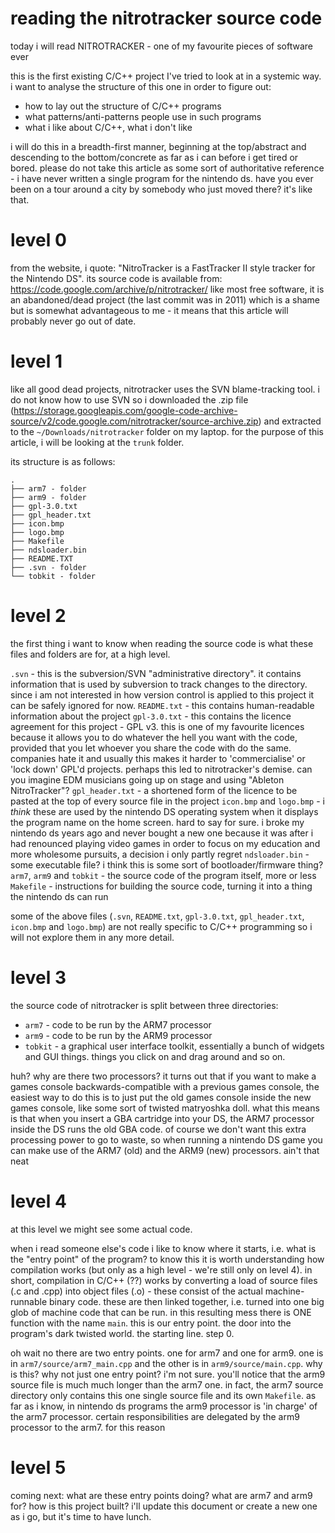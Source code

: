 reading the nitrotracker source code
====================================

today i will read NITROTRACKER - one of my favourite pieces of software ever 

this is the first existing C/C++ project I've tried to look at in a systemic way. i want to analyse the structure of this one in order to figure out:
- how to lay out the structure of C/C++ programs
- what patterns/anti-patterns people use in such programs
- what i like about C/C++, what i don't like

i will do this in a breadth-first manner, beginning at the top/abstract and descending to the bottom/concrete as far as i can before i get tired or bored. please do not take this article as some sort of authoritative reference - i have never written a single program for the nintendo ds. have you ever been on a tour around a city by somebody who just moved there? it's like that.

# level 0

from the website, i quote: "NitroTracker is a FastTracker II style tracker for the Nintendo DS". its source code is available from: https://code.google.com/archive/p/nitrotracker/ like most free software, it is an abandoned/dead project (the last commit was in 2011) which is a shame but is somewhat advantageous to me - it means that this article will probably never go out of date.

# level 1

like all good dead projects, nitrotracker uses the SVN blame-tracking tool. i do not know how to use SVN so i downloaded the .zip file (https://storage.googleapis.com/google-code-archive-source/v2/code.google.com/nitrotracker/source-archive.zip) and extracted to the `~/Downloads/nitrotracker` folder on my laptop. for the purpose of this article, i will be looking at the `trunk` folder.

its structure is as follows:

```
.
├── arm7 - folder
├── arm9 - folder
├── gpl-3.0.txt
├── gpl_header.txt
├── icon.bmp
├── logo.bmp
├── Makefile
├── ndsloader.bin
├── README.TXT
├── .svn - folder
└── tobkit - folder
```

# level 2

the first thing i want to know when reading the source code is what these files and folders are for, at a high level.

`.svn` - this is the subversion/SVN "administrative directory". it contains information that is used by subversion to track changes to the directory. since i am not interested in how version control is applied to this project it can be safely ignored for now.
`README.txt` - this contains human-readable information about the project
`gpl-3.0.txt` - this contains the licence agreement for this project - GPL v3. this is one of my favourite licences because it allows you to do whatever the hell you want with the code, provided that you let whoever you share the code with do the same. companies hate it and usually this makes it harder to 'commercialise' or 'lock down' GPL'd projects. perhaps this led to nitrotracker's demise. can you imagine EDM musicians going up on stage and using "Ableton NitroTracker"?
`gpl_header.txt` - a shortened form of the licence to be pasted at the top of every source file in the project
`icon.bmp` and `logo.bmp` - i *think* these are used by the nintendo DS operating system when it displays the program name on the home screen. hard to say for sure. i broke my nintendo ds years ago and never bought a new one because it was after i had renounced playing video games in order to focus on my education and more wholesome pursuits, a decision i only partly regret
`ndsloader.bin` - some executable file? i think this is some sort of bootloader/firmware thing?
`arm7`, `arm9` and `tobkit` - the source code of the program itself, more or less
`Makefile` - instructions for building the source code, turning it into a thing the nintendo ds can run

some of the above files (`.svn`, `README.txt`, `gpl-3.0.txt`, `gpl_header.txt`, `icon.bmp` and `logo.bmp`) are not really specific to C/C++ programming so i will not explore them in any more detail.

# level 3

the source code of nitrotracker is split between three directories:
- `arm7` - code to be run by the ARM7 processor
- `arm9` - code to be run by the ARM9 processor
- `tobkit` - a graphical user interface toolkit, essentially a bunch of widgets and GUI things. things you click on and drag around and so on.

huh? why are there two processors? it turns out that if you want to make a games console backwards-compatible with a previous games console, the easiest way to do this is to just put the old games console inside the new games console, like some sort of twisted matryoshka doll. what this means is that when you insert a GBA cartridge into your DS, the ARM7 processor inside the DS runs the old GBA code. of course we don't want this extra processing power to go to waste, so when running a nintendo DS game you can make use of the ARM7 (old) and the ARM9 (new) processors. ain't that neat

# level 4

at this level we might see some actual code.

when i read someone else's code i like to know where it starts, i.e. what is the "entry point" of the program? to know this it is worth understanding how compilation works (but only as a high level - we're still only on level 4). in short, compilation in C/C++ (??) works by converting a load of source files (.c and .cpp) into object files (.o) - these consist of the actual machine-runnable binary code. these are then linked together, i.e. turned into one big glob of machine code that can be run. in this resulting mess there is ONE function with the name `main`. this is our entry point. the door into the program's dark twisted world. the starting line. step 0.

oh wait no there are two entry points. one for arm7 and one for arm9. one is in `arm7/source/arm7_main.cpp` and the other is in `arm9/source/main.cpp`. why is this? why not just one entry point? i'm not sure. you'll notice that the arm9 source file is much much longer than the arm7 one. in fact, the arm7 source directory only contains this one single source file and its own `Makefile`. as far as i know, in nintendo ds programs the arm9 processor is 'in charge' of the arm7 processor. certain responsibilities are delegated by the arm9 processor to the arm7. for this reason

# level 5

coming next: what are these entry points doing? what are arm7 and arm9 for? how is this project built? i'll update this document or create a new one as i go, but it's time to have lunch.
